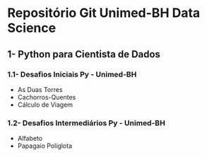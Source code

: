 # Repositório Git Unimed-BH Data Science

## 1- Python para Cientista de Dados

### 1.1- Desafios Iniciais Py - Unimed-BH
- As Duas Torres
- Cachorros-Quentes
- Cálculo de Viagem

### 1.2- Desafios Intermediários Py - Unimed-BH
- Alfabeto
- Papagaio Poliglota
